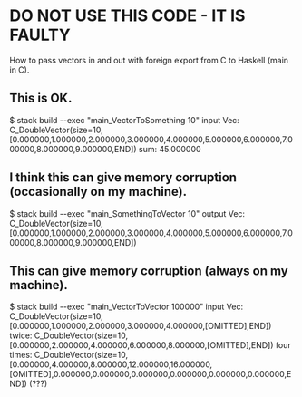 # DO NOT USE THIS CODE - IT IS FAULTY

How to pass vectors in and out with foreign export from C to Haskell (main in C).

## This is OK.

$ stack build --exec "main_VectorToSomething 10"
input Vec:  C_DoubleVector(size=10,[0.000000,1.000000,2.000000,3.000000,4.000000,5.000000,6.000000,7.000000,8.000000,9.000000,END])
sum:        45.000000




## I think this can give memory corruption (occasionally on my machine).

$ stack build --exec "main_SomethingToVector 10"
output Vec: C_DoubleVector(size=10,[0.000000,1.000000,2.000000,3.000000,4.000000,5.000000,6.000000,7.000000,8.000000,9.000000,END])



## This can give memory corruption (always on my machine).

$ stack build --exec "main_VectorToVector 100000"
input Vec:  C_DoubleVector(size=10,[0.000000,1.000000,2.000000,3.000000,4.000000,[OMITTED],END])
twice:      C_DoubleVector(size=10,[0.000000,2.000000,4.000000,6.000000,8.000000,[OMITTED],END])
four times: C_DoubleVector(size=10,[0.000000,4.000000,8.000000,12.000000,16.000000,[OMITTED],0.000000,0.000000,0.000000,0.000000,0.000000,0.000000,END]) (???)
